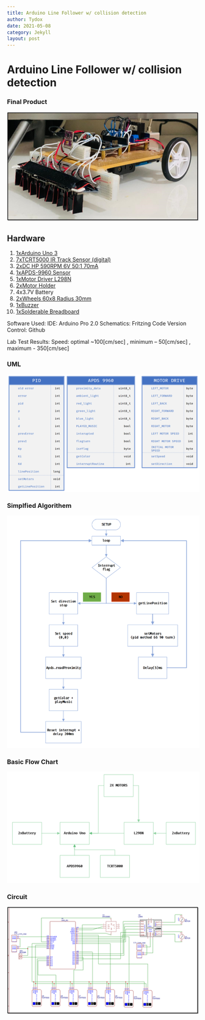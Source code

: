 ```yaml
---
title: Arduino Line Follower w/ collision detection
author: Tydox
date: 2021-05-08
category: Jekyll
layout: post
---
```

# Arduino Line Follower w/ collision detection

### Final Product
![](https://github.com/Tydox/LineFollower/blob/master/Images/car.png)


## Hardware

1. [1xArduino Uno 3](https://store.arduino.cc/products/arduino-uno-rev3)
2. [7xTCRT5000 IR Track Sensor (digital)](https://www.vishay.com/docs/83760/tcrt5000.pdf)
3. [2xDC HP 590RPM 6V 50:1 70mA](https://www.4project.co.il/product/micro-metal-gearmotor-hp-590rpm) 
4. [1xAPDS-9960 Sensor](https://www.sparkfun.com/products/12787)
5. [1xMotor Driver L298N](https://www.sparkfun.com/datasheets/Robotics/L298_H_Bridge.pdf)
6. [2xMotor Holder](https://www.4project.co.il/product/micro-motor-holder-white)
7. 4x3.7V Battery
8. [2xWheels 60x8 Radius 30mm](https://www.4project.co.il/product/999)
9. [1xBuzzer](https://www.beirutronics.com/wp-content/uploads/2019/01/passive-buzzer.jpg)
10. [1xSolderable Breadboard](https://www.upgradeindustries.com/media/ebay/Photos/breadboard_5x7_standard/breadboard_5x7_standard_wm.jpg)

Software Used:
IDE: Arduino Pro 2.0
Schematics: Fritzing
Code Version Control: Github

Lab Test Results:
Speed: optimal ~100[cm/sec] , minimum – 50[cm/sec] , maximum - 350[cm/sec]


### UML
![](https://github.com/Tydox/tydox.github.io/blob/master/assets/LineFollowerImages/Data_variables.png)

### Simplfied Algorithem
![](https://github.com/Tydox/tydox.github.io/blob/master/assets/LineFollowerImages/basic_flow.png)

### Basic Flow Chart
![](https://github.com/Tydox/tydox.github.io/blob/master/assets/LineFollowerImages/flowchart.png)

### Circuit
![](https://github.com/Tydox/tydox.github.io/blob/master/assets/LineFollowerImages/circuit-diagram.png)


